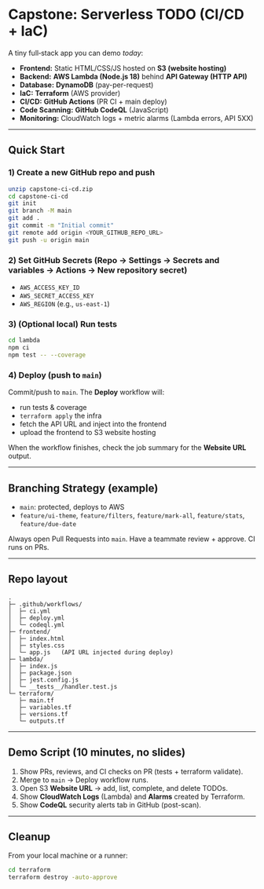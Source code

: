 # Capstone: Serverless TODO (CI/CD + IaC)

A tiny full‑stack app you can demo *today*:

- **Frontend:** Static HTML/CSS/JS hosted on **S3 (website hosting)**
- **Backend:** **AWS Lambda (Node.js 18)** behind **API Gateway (HTTP API)**
- **Database:** **DynamoDB** (pay-per-request)
- **IaC:** **Terraform** (AWS provider)
- **CI/CD:** **GitHub Actions** (PR CI + main deploy)
- **Code Scanning:** **GitHub CodeQL** (JavaScript)
- **Monitoring:** CloudWatch logs + metric alarms (Lambda errors, API 5XX)

---

## Quick Start

### 1) Create a new GitHub repo and push
```bash
unzip capstone-ci-cd.zip
cd capstone-ci-cd
git init
git branch -M main
git add .
git commit -m "Initial commit"
git remote add origin <YOUR_GITHUB_REPO_URL>
git push -u origin main
```

### 2) Set GitHub Secrets (Repo → Settings → Secrets and variables → Actions → New repository secret)
- `AWS_ACCESS_KEY_ID`
- `AWS_SECRET_ACCESS_KEY`
- `AWS_REGION` (e.g., `us-east-1`)

### 3) (Optional local) Run tests
```bash
cd lambda
npm ci
npm test -- --coverage
```

### 4) Deploy (push to `main`)
Commit/push to `main`. The **Deploy** workflow will:
- run tests & coverage
- `terraform apply` the infra
- fetch the API URL and inject into the frontend
- upload the frontend to S3 website hosting

When the workflow finishes, check the job summary for the **Website URL** output.

---

## Branching Strategy (example)
- `main`: protected, deploys to AWS
- `feature/ui-theme`, `feature/filters`, `feature/mark-all`, `feature/stats`, `feature/due-date`

Always open Pull Requests into `main`. Have a teammate review + approve. CI runs on PRs.

---

## Repo layout
```
.
├─ .github/workflows/
│  ├─ ci.yml
│  ├─ deploy.yml
│  └─ codeql.yml
├─ frontend/
│  ├─ index.html
│  ├─ styles.css
│  └─ app.js   (API URL injected during deploy)
├─ lambda/
│  ├─ index.js
│  ├─ package.json
│  ├─ jest.config.js
│  └─ __tests__/handler.test.js
└─ terraform/
   ├─ main.tf
   ├─ variables.tf
   ├─ versions.tf
   └─ outputs.tf
```

---

## Demo Script (10 minutes, no slides)
1. Show PRs, reviews, and CI checks on PR (tests + terraform validate).
2. Merge to `main` → Deploy workflow runs.
3. Open S3 **Website URL** → add, list, complete, and delete TODOs.
4. Show **CloudWatch Logs** (Lambda) and **Alarms** created by Terraform.
5. Show **CodeQL** security alerts tab in GitHub (post-scan).

---

## Cleanup
From your local machine or a runner:
```bash
cd terraform
terraform destroy -auto-approve
```
